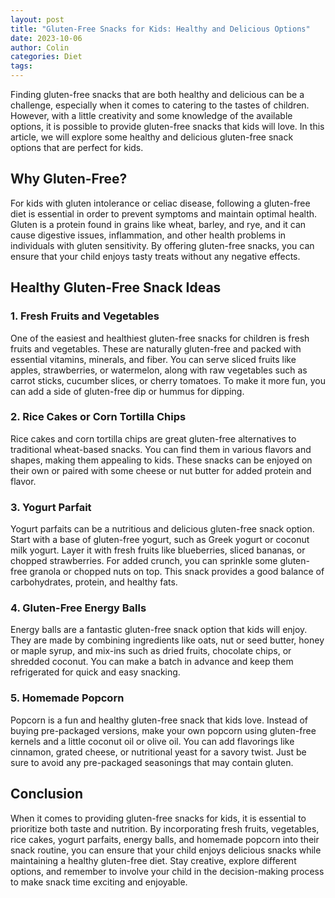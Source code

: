 ```yaml
---
layout: post
title: "Gluten-Free Snacks for Kids: Healthy and Delicious Options"
date: 2023-10-06
author: Colin
categories: Diet
tags: 
---
```


Finding gluten-free snacks that are both healthy and delicious can be a challenge, especially when it comes to catering to the tastes of children. However, with a little creativity and some knowledge of the available options, it is possible to provide gluten-free snacks that kids will love. In this article, we will explore some healthy and delicious gluten-free snack options that are perfect for kids.

## Why Gluten-Free?

For kids with gluten intolerance or celiac disease, following a gluten-free diet is essential in order to prevent symptoms and maintain optimal health. Gluten is a protein found in grains like wheat, barley, and rye, and it can cause digestive issues, inflammation, and other health problems in individuals with gluten sensitivity. By offering gluten-free snacks, you can ensure that your child enjoys tasty treats without any negative effects.

## Healthy Gluten-Free Snack Ideas

### 1. Fresh Fruits and Vegetables

One of the easiest and healthiest gluten-free snacks for children is fresh fruits and vegetables. These are naturally gluten-free and packed with essential vitamins, minerals, and fiber. You can serve sliced fruits like apples, strawberries, or watermelon, along with raw vegetables such as carrot sticks, cucumber slices, or cherry tomatoes. To make it more fun, you can add a side of gluten-free dip or hummus for dipping.

### 2. Rice Cakes or Corn Tortilla Chips

Rice cakes and corn tortilla chips are great gluten-free alternatives to traditional wheat-based snacks. You can find them in various flavors and shapes, making them appealing to kids. These snacks can be enjoyed on their own or paired with some cheese or nut butter for added protein and flavor.

### 3. Yogurt Parfait

Yogurt parfaits can be a nutritious and delicious gluten-free snack option. Start with a base of gluten-free yogurt, such as Greek yogurt or coconut milk yogurt. Layer it with fresh fruits like blueberries, sliced bananas, or chopped strawberries. For added crunch, you can sprinkle some gluten-free granola or chopped nuts on top. This snack provides a good balance of carbohydrates, protein, and healthy fats.

### 4. Gluten-Free Energy Balls

Energy balls are a fantastic gluten-free snack option that kids will enjoy. They are made by combining ingredients like oats, nut or seed butter, honey or maple syrup, and mix-ins such as dried fruits, chocolate chips, or shredded coconut. You can make a batch in advance and keep them refrigerated for quick and easy snacking.

### 5. Homemade Popcorn

Popcorn is a fun and healthy gluten-free snack that kids love. Instead of buying pre-packaged versions, make your own popcorn using gluten-free kernels and a little coconut oil or olive oil. You can add flavorings like cinnamon, grated cheese, or nutritional yeast for a savory twist. Just be sure to avoid any pre-packaged seasonings that may contain gluten.

## Conclusion

When it comes to providing gluten-free snacks for kids, it is essential to prioritize both taste and nutrition. By incorporating fresh fruits, vegetables, rice cakes, yogurt parfaits, energy balls, and homemade popcorn into their snack routine, you can ensure that your child enjoys delicious snacks while maintaining a healthy gluten-free diet. Stay creative, explore different options, and remember to involve your child in the decision-making process to make snack time exciting and enjoyable.